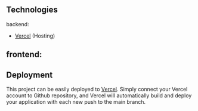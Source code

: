 ## Technologies

backend:
- [Vercel](vercel.com) (Hosting)

frontend:
- 


## Deployment

This project can be easily deployed to [Vercel](https://vercel.com/new/clone). Simply connect your Vercel account to Github repository, and Vercel will automatically build and deploy your application with each new push to the main branch.